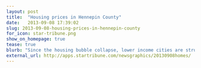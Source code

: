```yaml
---
layout: post
title:  "Housing prices in Hennepin County"
date:   2013-09-08 17:39:02
slug: 2013-09-08-housing-prices-in-hennepin-county
for_icon: star-tribune.png
show_on_homepage: true
tease: true
blurb: "Since the housing bubble collapse, lower income cities are struggling far more than their richer counterparts."
external_url: http://apps.startribune.com/newsgraphics/20130908homes/
---
```


